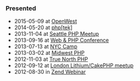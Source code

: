 ### Presented

 * 2015-05-09 at [OpenWest](http://joind.in/talk/view/14038)
 * 2014-05-20 at [php[tek]](https://joind.in/talk/view/10667)
 * 2013-11-04 at [Seattle PHP Meetup](http://www.meetup.com/php-49/events/142710822/)
 * 2013-09-16 at [Web & PHP Conference](https://joind.in/talk/view/8871)
 * 2013-07-13 at [NYC Camp](http://nyccamp.org/session/getting-acquainted-mongodb)
 * 2013-03-02 at [Midwest PHP](https://joind.in/talk/view/8198)
 * 2012-11-03 at [True North PHP](https://joind.in/talk/view/7416)
 * 2012-09-12 at [London Lithium/CakePHP meetup](http://www.meetup.com/lithium-uk/events/79406232/)
 * 2012-08-30 in [Zend Webinar](http://www.zend.com/en/company/news/event/1107_webinar-getting-acquainted-with-mongodb)
